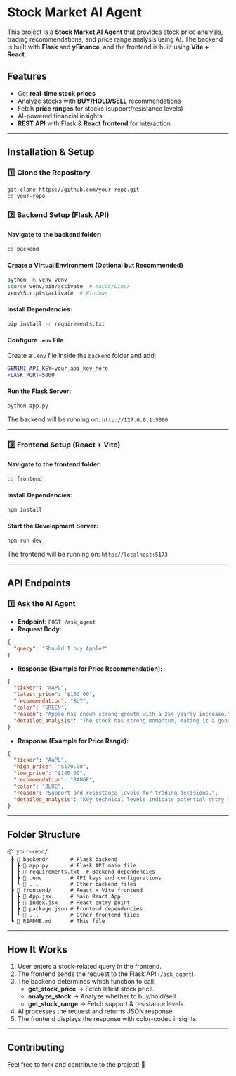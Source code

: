 # Stock Market AI Agent

This project is a **Stock Market AI Agent** that provides stock price analysis, trading recommendations, and price range analysis using AI. The backend is built with **Flask** and **yFinance**, and the frontend is built using **Vite + React**.

## Features
- Get **real-time stock prices**
- Analyze stocks with **BUY/HOLD/SELL** recommendations
- Fetch **price ranges** for stocks (support/resistance levels)
- AI-powered financial insights
- **REST API** with Flask & **React frontend** for interaction

---

## Installation & Setup

### 1️⃣ Clone the Repository
```sh
git clone https://github.com/your-repo.git
cd your-repo
```

### 2️⃣ Backend Setup (Flask API)
#### Navigate to the backend folder:
```sh
cd backend
```
#### Create a Virtual Environment (Optional but Recommended)
```sh
python -m venv venv
source venv/bin/activate  # macOS/Linux
venv\Scripts\activate  # Windows
```
#### Install Dependencies:
```sh
pip install -r requirements.txt
```
#### Configure `.env` File
Create a `.env` file inside the `backend` folder and add:
```sh
GEMINI_API_KEY=your_api_key_here
FLASK_PORT=5000
```
#### Run the Flask Server:
```sh
python app.py
```
The backend will be running on: `http://127.0.0.1:5000`

---

### 3️⃣ Frontend Setup (React + Vite)
#### Navigate to the frontend folder:
```sh
cd frontend
```
#### Install Dependencies:
```sh
npm install
```
#### Start the Development Server:
```sh
npm run dev
```
The frontend will be running on: `http://localhost:5173`

---

## API Endpoints
### 1️⃣ Ask the AI Agent
- **Endpoint:** `POST /ask_agent`
- **Request Body:**
```json
{
  "query": "Should I buy Apple?"
}
```
- **Response (Example for Price Recommendation):**
```json
{
  "ticker": "AAPL",
  "latest_price": "$150.00",
  "recommendation": "BUY",
  "color": "GREEN",
  "reason": "Apple has shown strong growth with a 25% yearly increase.",
  "detailed_analysis": "The stock has strong momentum, making it a good buy."
}
```
- **Response (Example for Price Range):**
```json
{
  "ticker": "AAPL",
  "high_price": "$170.00",
  "low_price": "$140.00",
  "recommendation": "RANGE",
  "color": "BLUE",
  "reason": "Support and resistance levels for trading decisions.",
  "detailed_analysis": "Key technical levels indicate potential entry and exit points."
}
```

---

## Folder Structure
```
📦 your-repo/
 ┣ 📂 backend/       # Flask backend
 ┃ ┣ 📜 app.py       # Flask API main file
 ┃ ┣ 📜 requirements.txt  # Backend dependencies
 ┃ ┣ 📜 .env         # API keys and configurations
 ┃ ┗ 📂 ...          # Other backend files
 ┣ 📂 frontend/      # React + Vite frontend
 ┃ ┣ 📜 App.jsx      # Main React App
 ┃ ┣ 📜 index.jsx    # React entry point
 ┃ ┣ 📜 package.json # Frontend dependencies
 ┃ ┗ 📂 ...          # Other frontend files
 ┗ 📜 README.md      # This file
```

---

## How It Works
1. User enters a stock-related query in the frontend.
2. The frontend sends the request to the Flask API (`/ask_agent`).
3. The backend determines which function to call:
   - **get_stock_price** → Fetch latest stock price.
   - **analyze_stock** → Analyze whether to buy/hold/sell.
   - **get_stock_range** → Fetch support & resistance levels.
4. AI processes the request and returns JSON response.
5. The frontend displays the response with color-coded insights.

---

## Contributing
Feel free to fork and contribute to the project! 🚀

